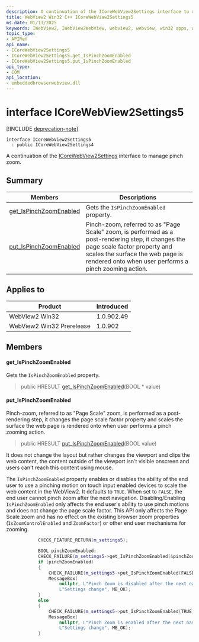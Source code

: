 ```yaml
---
description: A continuation of the ICoreWebView2Settings interface to manage pinch zoom.
title: WebView2 Win32 C++ ICoreWebView2Settings5
ms.date: 01/13/2025
keywords: IWebView2, IWebView2WebView, webview2, webview, win32 apps, win32, edge, ICoreWebView2, ICoreWebView2Controller, browser control, edge html, ICoreWebView2Settings5
topic_type: 
- APIRef
api_name:
- ICoreWebView2Settings5
- ICoreWebView2Settings5.get_IsPinchZoomEnabled
- ICoreWebView2Settings5.put_IsPinchZoomEnabled
api_type:
- COM
api_location:
- embeddedbrowserwebview.dll
---
```


# interface ICoreWebView2Settings5

[!INCLUDE [deprecation-note](../includes/deprecation-note.md)]

```
interface ICoreWebView2Settings5
  : public ICoreWebView2Settings4
```

A continuation of the [ICoreWebView2Settings](icorewebview2settings.md#icorewebview2settings) interface to manage pinch zoom.

## Summary

 Members                        | Descriptions
--------------------------------|---------------------------------------------
[get_IsPinchZoomEnabled](#get_ispinchzoomenabled) | Gets the `IsPinchZoomEnabled` property.
[put_IsPinchZoomEnabled](#put_ispinchzoomenabled) | Pinch-zoom, referred to as "Page Scale" zoom, is performed as a post-rendering step, it changes the page scale factor property and scales the surface the web page is rendered onto when user performs a pinch zooming action.

## Applies to

Product                         | Introduced
--------------------------------|---------------------------------------------
WebView2 Win32            |    1.0.902.49
WebView2 Win32 Prerelease |    1.0.902

## Members

#### get_IsPinchZoomEnabled

Gets the `IsPinchZoomEnabled` property.

> public HRESULT [get_IsPinchZoomEnabled](#get_ispinchzoomenabled)(BOOL * value)

#### put_IsPinchZoomEnabled

Pinch-zoom, referred to as "Page Scale" zoom, is performed as a post-rendering step, it changes the page scale factor property and scales the surface the web page is rendered onto when user performs a pinch zooming action.

> public HRESULT [put_IsPinchZoomEnabled](#put_ispinchzoomenabled)(BOOL value)

It does not change the layout but rather changes the viewport and clips the web content, the content outside of the viewport isn't visible onscreen and users can't reach this content using mouse.

The `IsPinchZoomEnabled` property enables or disables the ability of the end user to use a pinching motion on touch input enabled devices to scale the web content in the WebView2. It defaults to `TRUE`. When set to `FALSE`, the end user cannot pinch zoom after the next navigation. Disabling/Enabling `IsPinchZoomEnabled` only affects the end user's ability to use pinch motions and does not change the page scale factor. This API only affects the Page Scale zoom and has no effect on the existing browser zoom properties (`IsZoomControlEnabled` and `ZoomFactor`) or other end user mechanisms for zooming.

```cpp
            CHECK_FEATURE_RETURN(m_settings5);

            BOOL pinchZoomEnabled;
            CHECK_FAILURE(m_settings5->get_IsPinchZoomEnabled(&pinchZoomEnabled));
            if (pinchZoomEnabled)
            {
                CHECK_FAILURE(m_settings5->put_IsPinchZoomEnabled(FALSE));
                MessageBox(
                    nullptr, L"Pinch Zoom is disabled after the next navigation.",
                    L"Settings change", MB_OK);
            }
            else
            {
                CHECK_FAILURE(m_settings5->put_IsPinchZoomEnabled(TRUE));
                MessageBox(
                    nullptr, L"Pinch Zoom is enabled after the next navigation.",
                    L"Settings change", MB_OK);
            }
```

